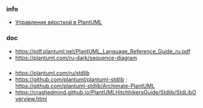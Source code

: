 ### info
- [Управление вёрсткой в PlantUML](https://habr.com/ru/articles/865140/)

### doc
- https://pdf.plantuml.net/PlantUML_Language_Reference_Guide_ru.pdf
- https://plantuml.com/ru-dark/sequence-diagram

###
- https://plantuml.com/ru/stdlib
- https://github.com/plantuml/plantuml-stdlib ; https://github.com/plantuml-stdlib/Archimate-PlantUML
- https://crashedmind.github.io/PlantUMLHitchhikersGuide/Stdlib/StdLibOverview.html 
